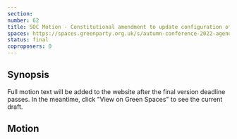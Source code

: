 ```yaml
---
section:
number: 62
title: SOC Motion - Constitutional amendment to update configuration of SOC
spaces: https://spaces.greenparty.org.uk/s/autumn-conference-2022-agenda-forum/?contentId=101288
status: final
coproposers: 0
---
```

## Synopsis
Full motion text will be added to the website after the final version deadline passes. In the meantime, click "View on Green Spaces" to see the current draft.

## Motion
